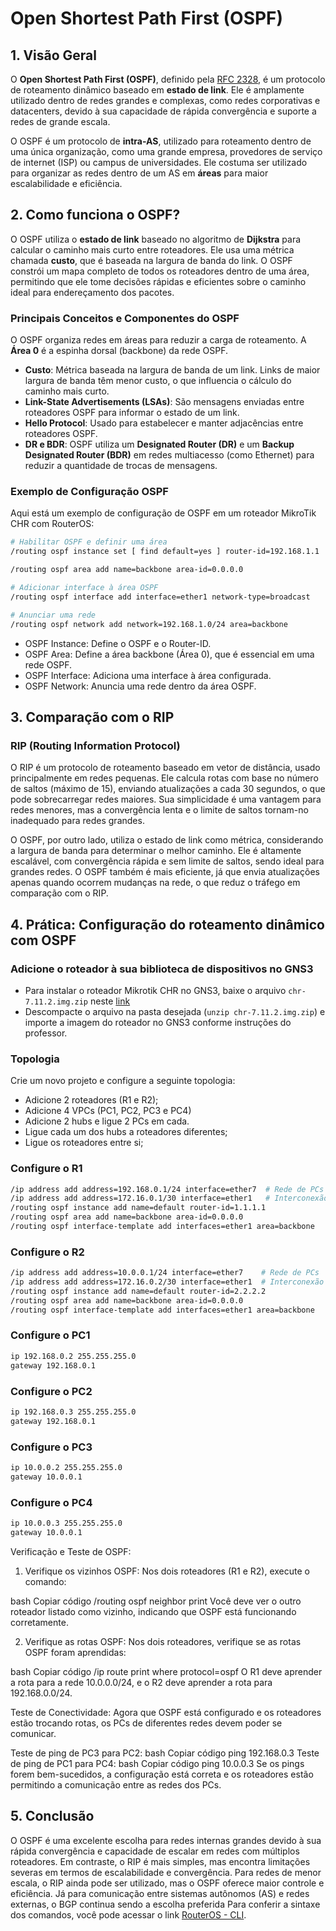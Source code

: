 # Open Shortest Path First (OSPF)

## 1. Visão Geral

O **Open Shortest Path First (OSPF)**, definido pela [RFC 2328](https://www.rfc-editor.org/rfc/rfc2328), é um protocolo de roteamento dinâmico baseado em **estado de link**. Ele é amplamente utilizado dentro de redes grandes e complexas, como redes corporativas e datacenters, devido à sua capacidade de rápida convergência e suporte a redes de grande escala.

O OSPF é um protocolo de **intra-AS**, utilizado para roteamento dentro de uma única organização, como uma grande empresa, provedores de serviço de internet (ISP) ou campus de universidades. Ele costuma ser utilizado para organizar as redes dentro de um AS em **áreas** para maior escalabilidade e eficiência.

<!-- **Área 0 (Backbone Area)** é o núcleo de uma rede OSPF e todas as outras áreas devem se conectar a ela. -->

## 2. Como funciona o OSPF?

O OSPF utiliza o **estado de link**  baseado no algoritmo de **Dijkstra** para calcular o caminho mais curto entre roteadores. Ele usa uma métrica chamada **custo**, que é baseada na largura de banda do link. O OSPF constrói um mapa completo de todos os roteadores dentro de uma área, permitindo que ele tome decisões rápidas e eficientes sobre o caminho ideal para endereçamento dos pacotes. 

### Principais Conceitos e Componentes do OSPF

O OSPF organiza redes em áreas para reduzir a carga de roteamento. A **Área 0** é a espinha dorsal (backbone) da rede OSPF.

- **Custo**: Métrica baseada na largura de banda de um link. Links de maior largura de banda têm menor custo, o que influencia o cálculo do caminho mais curto.
- **Link-State Advertisements (LSAs)**: São mensagens enviadas entre roteadores OSPF para informar o estado de um link.
- **Hello Protocol**: Usado para estabelecer e manter adjacências entre roteadores OSPF.
- **DR e BDR**: OSPF utiliza um **Designated Router (DR)** e um **Backup Designated Router (BDR)** em redes multiacesso (como Ethernet) para reduzir a quantidade de trocas de mensagens.

### Exemplo de Configuração OSPF

Aqui está um exemplo de configuração de OSPF em um roteador MikroTik CHR com RouterOS:

```bash
# Habilitar OSPF e definir uma área
/routing ospf instance set [ find default=yes ] router-id=192.168.1.1

/routing ospf area add name=backbone area-id=0.0.0.0

# Adicionar interface à área OSPF
/routing ospf interface add interface=ether1 network-type=broadcast

# Anunciar uma rede
/routing ospf network add network=192.168.1.0/24 area=backbone
```
- OSPF Instance: Define o OSPF e o Router-ID.
- OSPF Area: Define a área backbone (Área 0), que é essencial em uma rede OSPF.
- OSPF Interface: Adiciona uma interface à área configurada.
- OSPF Network: Anuncia uma rede dentro da área OSPF.

## 3. Comparação com o RIP

### RIP (Routing Information Protocol)

O RIP é um protocolo de roteamento baseado em vetor de distância, usado principalmente em redes pequenas. Ele calcula rotas com base no número de saltos (máximo de 15), enviando atualizações a cada 30 segundos, o que pode sobrecarregar redes maiores. Sua simplicidade é uma vantagem para redes menores, mas a convergência lenta e o limite de saltos tornam-no inadequado para redes grandes.

O OSPF, por outro lado, utiliza o estado de link como métrica, considerando a largura de banda para determinar o melhor caminho. Ele é altamente escalável, com convergência rápida e sem limite de saltos, sendo ideal para grandes redes. O OSPF também é mais eficiente, já que envia atualizações apenas quando ocorrem mudanças na rede, o que reduz o tráfego em comparação com o RIP.


<!--

- Exemplo de Configuração do RIP no MikroTik CHR:

```bash
#Configure o IP do roteador R1
/ip address add address=192.168.0.1/24 interface=ether1

#Configure o IP do roteador R2
/ip address add address=10.0.0.1/24 interface=ether1

# Ative o RIP nas interfaces desejadas (neste caso, `ether1` e `ether2`)
/routing rip interface add interface=ether1 receive=v2 send=v2
/routing rip interface add interface=ether2 receive=v2 send=v2

#Especifique as redes que devem ser anunciadas
/routing rip network add network=192.168.1.0/24
/routing rip network add network=10.0.0.0/8

#Redistribua rotas estáticas e rotas diretamente conectadas
/routing rip redistribute add protocol=static
/routing rip redistribute add protocol=connected

#Verifique as rotas aprendidas via RIP e o estado das interfaces.
/ip route print where protocol=rip
/routing rip interface print

#Salve as configurações para garantir que elas sejam mantidas após reinicializações.
/system script save
```
-->


<!--
RIP v1: Esta é a versão original, que suporta roteamento classful, ou seja, ele não envia informações sobre máscaras de sub-rede, o que limita sua flexibilidade em redes modernas.

RIP v2: Introduzido para resolver algumas das limitações do RIP v1, suporta roteamento classless (CIDR), o que permite o uso de máscaras de sub-rede variáveis (VLSM).
RIPng: Versão do RIP que suporta IPv6.
-->


## 4. Prática: Configuração do roteamento dinâmico com OSPF

### Adicione o roteador à sua biblioteca de dispositivos no GNS3

- Para instalar o roteador Mikrotik CHR no GNS3, baixe o arquivo `chr-7.11.2.img.zip` neste [link](https://drive.google.com/drive/folders/1d7FwTLtnRSnjJ5k-YRZlORNlY3c1ygQZ?usp=sharing)
- Descompacte o arquivo na pasta desejada (`unzip chr-7.11.2.img.zip`) e importe a imagem do roteador no GNS3 conforme instruções do professor. 

### Topologia

Crie um novo projeto e configure a seguinte topologia: 

- Adicione 2 roteadores (R1 e R2); 
- Adicione 4 VPCs (PC1, PC2, PC3 e PC4) 
- Adicione 2 hubs e ligue 2 PCs em cada. 
- Ligue cada um dos hubs a roteadores diferentes;
- Ligue os roteadores entre si;

### Configure o R1

```bash
/ip address add address=192.168.0.1/24 interface=ether7  # Rede de PCs
/ip address add address=172.16.0.1/30 interface=ether1   # Interconexão com R2
/routing ospf instance add name=default router-id=1.1.1.1
/routing ospf area add name=backbone area-id=0.0.0.0
/routing ospf interface-template add interfaces=ether1 area=backbone
```

### Configure o R2

```bash
/ip address add address=10.0.0.1/24 interface=ether7    # Rede de PCs
/ip address add address=172.16.0.2/30 interface=ether1  # Interconexão com R1
/routing ospf instance add name=default router-id=2.2.2.2
/routing ospf area add name=backbone area-id=0.0.0.0
/routing ospf interface-template add interfaces=ether1 area=backbone
```

### Configure o PC1

```bash
ip 192.168.0.2 255.255.255.0
gateway 192.168.0.1
```

### Configure o PC2

```bash
ip 192.168.0.3 255.255.255.0
gateway 192.168.0.1
```

### Configure o PC3

```bash
ip 10.0.0.2 255.255.255.0
gateway 10.0.0.1
```

### Configure o PC4

```bash
ip 10.0.0.3 255.255.255.0
gateway 10.0.0.1
```


Verificação e Teste de OSPF:
1. Verifique os vizinhos OSPF:
Nos dois roteadores (R1 e R2), execute o comando:

bash
Copiar código
/routing ospf neighbor print
Você deve ver o outro roteador listado como vizinho, indicando que OSPF está funcionando corretamente.

2. Verifique as rotas OSPF:
Nos dois roteadores, verifique se as rotas OSPF foram aprendidas:

bash
Copiar código
/ip route print where protocol=ospf
O R1 deve aprender a rota para a rede 10.0.0.0/24, e o R2 deve aprender a rota para 192.168.0.0/24.

Teste de Conectividade:
Agora que OSPF está configurado e os roteadores estão trocando rotas, os PCs de diferentes redes devem poder se comunicar.

Teste de ping de PC3 para PC2:
bash
Copiar código
ping 192.168.0.3
Teste de ping de PC1 para PC4:
bash
Copiar código
ping 10.0.0.3
Se os pings forem bem-sucedidos, a configuração está correta e os roteadores estão permitindo a comunicação entre as redes dos PCs.





## 5. Conclusão

O OSPF é uma excelente escolha para redes internas grandes devido à sua rápida convergência e capacidade de escalar em redes com múltiplos roteadores. Em contraste, o RIP é mais simples, mas encontra limitações severas em termos de escalabilidade e convergência. Para redes de menor escala, o RIP ainda pode ser utilizado, mas o OSPF oferece maior controle e eficiência. Já para comunicação entre sistemas autônomos (AS) e redes externas, o BGP continua sendo a escolha preferida Para conferir a sintaxe dos comandos, você pode acessar o link [RouterOS - CLI](https://help.mikrotik.com/docs/display/ROS/Command+Line+Interface). 
